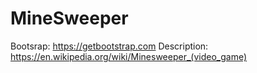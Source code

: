 # MineSweeper

Bootsrap: https://getbootstrap.com
Description: https://en.wikipedia.org/wiki/Minesweeper_(video_game)